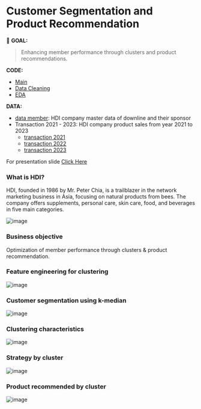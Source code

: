 # Customer Segmentation and Product Recommendation

:round_pushpin: **GOAL:**
> Enhancing member performance through clusters and product recommendations.

**CODE:** 
- [Main](./main.ipynb)
- [Data Cleaning](./clean_jason.ipynb)
- [EDA](./eda.ipynb)

**DATA:**  
- [data member](./data%20member.csv): HDI company master data of downline and their sponsor
- Transaction 2021 - 2023: HDI company product sales from year 2021 to 2023
  - [transaction 2021](./transaction%202021.csv)
  - [transaction 2022](./transaction%202022.csv)
  - [transaction 2023](./transaction%202023.csv)

For presentation slide [Click Here](./HDI%20Data%20Analytics%20Use%20Case.pdf)

### What is HDI?

HDI, founded in 1986 by Mr. Peter Chia, is a trailblazer in the network marketing business in Asia, focusing on natural products from bees. The company offers supplements, personal care, skin care, food, and beverages in five main categories.

![image](https://github.com/terjirapat/MADT8101-Customer-Analytics/assets/77285026/abab04f6-5d26-4453-9326-4063b5ec7a0b)

### Business objective

Optimization of member performance through clusters & product recommendation.

### Feature engineering for clustering

![image](https://github.com/terjirapat/MADT8101-Customer-Analytics/assets/77285026/89ac6967-c30f-4bb3-a05d-65e6d8231078)

### Customer segmentation using k-median

![image](https://github.com/terjirapat/MADT8101-Customer-Analytics/assets/77285026/844cdc05-4fad-4167-b21b-876e126fa7cd)

### Clustering characteristics

![image](https://github.com/terjirapat/MADT8101-Customer-Analytics/assets/77285026/24839d14-cba0-4c7c-9a1d-5fe9a32fee86)

### Strategy by cluster

![image](https://github.com/terjirapat/MADT8101-Customer-Analytics/assets/77285026/1818e19c-3100-4942-94ee-9540690ecf98)

### Product recommended by cluster

![image](https://github.com/terjirapat/MADT8101-Customer-Analytics/assets/77285026/cff4d38a-9d85-4bf3-a43e-03fd25a0cb66)








